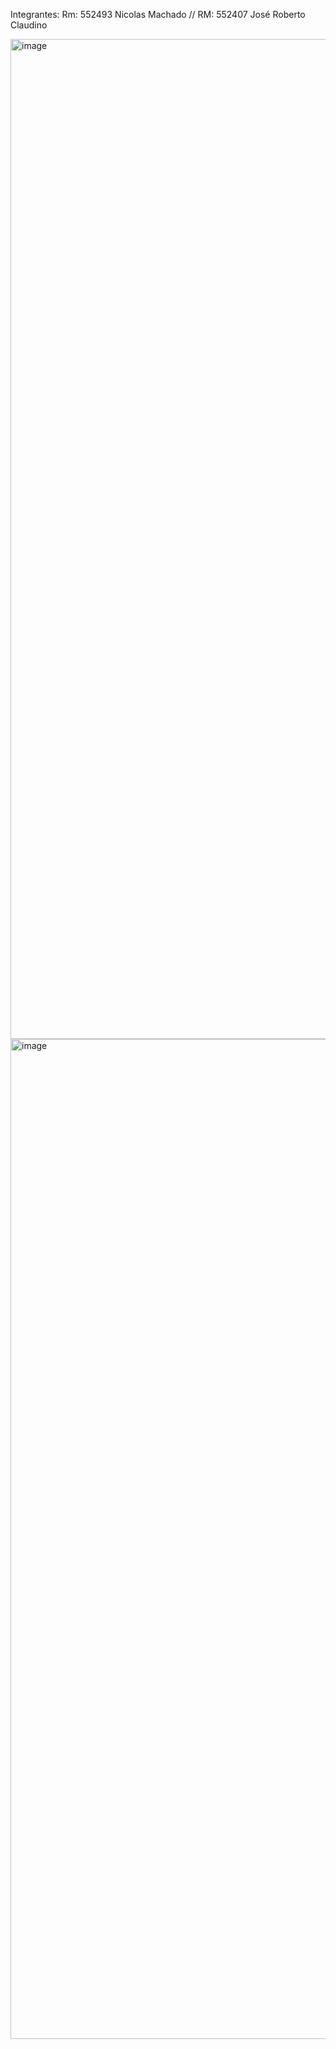 
Integrantes: 
Rm: 552493 Nicolas Machado //
RM: 552407 José Roberto Claudino


<img width="720" height="1600" alt="image" src="https://github.com/user-attachments/assets/f9ad30ad-b580-4f15-b166-10d3b0e659dc" />


<img width="720" height="1600" alt="image" src="https://github.com/user-attachments/assets/b35f06d5-021c-4b56-ac34-dd5c0b72d9fb" />

